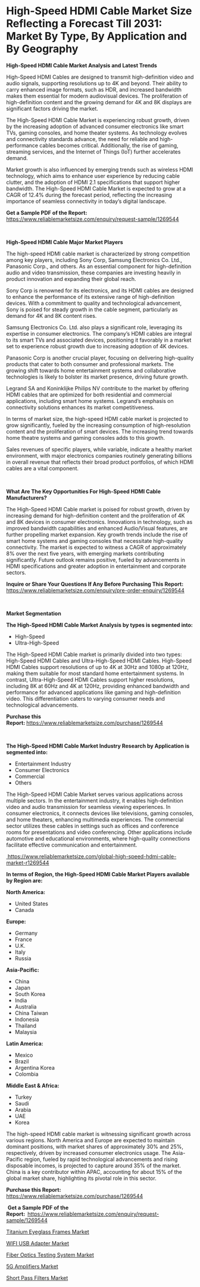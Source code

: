 <p><h1>High-Speed HDMI Cable Market Size Reflecting a Forecast Till 2031: Market By Type, By Application and By Geography</h1></p><p><strong>High-Speed HDMI Cable Market Analysis and Latest Trends</strong></p>
<p><p>High-Speed HDMI Cables are designed to transmit high-definition video and audio signals, supporting resolutions up to 4K and beyond. Their ability to carry enhanced image formats, such as HDR, and increased bandwidth makes them essential for modern audiovisual devices. The proliferation of high-definition content and the growing demand for 4K and 8K displays are significant factors driving the market.</p><p>The High-Speed HDMI Cable Market is experiencing robust growth, driven by the increasing adoption of advanced consumer electronics like smart TVs, gaming consoles, and home theater systems. As technology evolves and connectivity standards advance, the need for reliable and high-performance cables becomes critical. Additionally, the rise of gaming, streaming services, and the Internet of Things (IoT) further accelerates demand.</p><p>Market growth is also influenced by emerging trends such as wireless HDMI technology, which aims to enhance user experience by reducing cable clutter, and the adoption of HDMI 2.1 specifications that support higher bandwidth. The High-Speed HDMI Cable Market is expected to grow at a CAGR of 12.4% during the forecast period, reflecting the increasing importance of seamless connectivity in today’s digital landscape.</p></p>
<p><strong>Get a Sample PDF of the Report:&nbsp;</strong> <a href="https://www.reliablemarketsize.com/enquiry/request-sample/1269544?utm_campaign=1170&utm_medium=2&utm_source=Github&utm_content=ia&utm_term=30092024&utm_id=high-speed-hdmi-cable">https://www.reliablemarketsize.com/enquiry/request-sample/1269544</a></p>
<p>&nbsp;</p>
<p><strong>High-Speed HDMI Cable Major Market Players</strong></p>
<p><p>The high-speed HDMI cable market is characterized by strong competition among key players, including Sony Corp, Samsung Electronics Co. Ltd., Panasonic Corp., and others. As an essential component for high-definition audio and video transmission, these companies are investing heavily in product innovation and expanding their global reach.</p><p>Sony Corp is renowned for its electronics, and its HDMI cables are designed to enhance the performance of its extensive range of high-definition devices. With a commitment to quality and technological advancement, Sony is poised for steady growth in the cable segment, particularly as demand for 4K and 8K content rises.</p><p>Samsung Electronics Co. Ltd. also plays a significant role, leveraging its expertise in consumer electronics. The company’s HDMI cables are integral to its smart TVs and associated devices, positioning it favorably in a market set to experience robust growth due to increasing adoption of 4K devices. </p><p>Panasonic Corp is another crucial player, focusing on delivering high-quality products that cater to both consumer and professional markets. The growing shift towards home entertainment systems and collaborative technologies is likely to bolster its market presence, driving future growth.</p><p>Legrand SA and Koninklijke Philips NV contribute to the market by offering HDMI cables that are optimized for both residential and commercial applications, including smart home systems. Legrand’s emphasis on connectivity solutions enhances its market competitiveness.</p><p>In terms of market size, the high-speed HDMI cable market is projected to grow significantly, fueled by the increasing consumption of high-resolution content and the proliferation of smart devices. The increasing trend towards home theatre systems and gaming consoles adds to this growth.</p><p>Sales revenues of specific players, while variable, indicate a healthy market environment, with major electronics companies routinely generating billions in overall revenue that reflects their broad product portfolios, of which HDMI cables are a vital component.</p></p>
<p>&nbsp;</p>
<p><strong>What Are The Key Opportunities For High-Speed HDMI Cable Manufacturers?</strong></p>
<p><p>The High-Speed HDMI Cable market is poised for robust growth, driven by increasing demand for high-definition content and the proliferation of 4K and 8K devices in consumer electronics. Innovations in technology, such as improved bandwidth capabilities and enhanced Audio/Visual features, are further propelling market expansion. Key growth trends include the rise of smart home systems and gaming consoles that necessitate high-quality connectivity. The market is expected to witness a CAGR of approximately 8% over the next five years, with emerging markets contributing significantly. Future outlook remains positive, fueled by advancements in HDMI specifications and greater adoption in entertainment and corporate sectors.</p></p>
<p><strong>Inquire or Share Your Questions If Any Before Purchasing This Report:</strong> <a href="https://www.reliablemarketsize.com/enquiry/pre-order-enquiry/1269544?utm_campaign=1170&utm_medium=2&utm_source=Github&utm_content=ia&utm_term=30092024&utm_id=high-speed-hdmi-cable">https://www.reliablemarketsize.com/enquiry/pre-order-enquiry/1269544</a></p>
<p>&nbsp;</p>
<p><strong>Market Segmentation</strong></p>
<p><strong>The High-Speed HDMI Cable Market Analysis by types is segmented into:</strong></p>
<p><ul><li>High-Speed</li><li>Ultra-High-Speed</li></ul></p>
<p><p>The High-Speed HDMI Cable market is primarily divided into two types: High-Speed HDMI Cables and Ultra-High-Speed HDMI Cables. High-Speed HDMI Cables support resolutions of up to 4K at 30Hz and 1080p at 120Hz, making them suitable for most standard home entertainment systems. In contrast, Ultra-High-Speed HDMI Cables support higher resolutions, including 8K at 60Hz and 4K at 120Hz, providing enhanced bandwidth and performance for advanced applications like gaming and high-definition video. This differentiation caters to varying consumer needs and technological advancements.</p></p>
<p><strong>Purchase this Report:&nbsp;</strong><a href="https://www.reliablemarketsize.com/purchase/1269544?utm_campaign=1170&utm_medium=2&utm_source=Github&utm_content=ia&utm_term=30092024&utm_id=high-speed-hdmi-cable">https://www.reliablemarketsize.com/purchase/1269544</a></p>
<p>&nbsp;</p>
<p><strong>The High-Speed HDMI Cable Market Industry Research by Application is segmented into:</strong></p>
<p><ul><li>Entertainment Industry</li><li>Consumer Electronics</li><li>Commercial</li><li>Others</li></ul></p>
<p><p>The High-Speed HDMI Cable Market serves various applications across multiple sectors. In the entertainment industry, it enables high-definition video and audio transmission for seamless viewing experiences. In consumer electronics, it connects devices like televisions, gaming consoles, and home theaters, enhancing multimedia experiences. The commercial sector utilizes these cables in settings such as offices and conference rooms for presentations and video conferencing. Other applications include automotive and educational environments, where high-quality connections facilitate effective communication and entertainment.</p></p>
<p><a href="https://www.reliablemarketsize.com/global-high-speed-hdmi-cable-market-r1269544?utm_campaign=1170&utm_medium=2&utm_source=Github&utm_content=ia&utm_term=30092024&utm_id=high-speed-hdmi-cable">&nbsp;https://www.reliablemarketsize.com/global-high-speed-hdmi-cable-market-r1269544</a></p>
<p><strong>In terms of Region, the High-Speed HDMI Cable Market Players available by Region are:</strong></p>
<p>
    <p> <strong> North America: </strong>
        <ul>
            <li>United States</li>
            <li>Canada</li>
        </ul>
        </p> 
    <p> <strong> Europe: </strong>
        <ul>
            <li>Germany</li>
            <li>France</li>
            <li>U.K.</li>
            <li>Italy</li>
            <li>Russia</li>
        </ul>
        </p> 
    <p> <strong> Asia-Pacific: </strong>
        <ul>
            <li>China</li>
            <li>Japan</li>
            <li>South Korea</li>
            <li>India</li>
            <li>Australia</li>
            <li>China Taiwan</li>
            <li>Indonesia</li>
            <li>Thailand</li>
            <li>Malaysia</li>
        </ul>
        </p> 
    <p> <strong> Latin America: </strong>
        <ul>
            <li>Mexico</li>
            <li>Brazil</li>
            <li>Argentina Korea</li>
            <li>Colombia</li>
        </ul>
        </p> 
    <p> <strong> Middle East & Africa: </strong>
        <ul>
            <li>Turkey</li>
            <li>Saudi</li>
            <li>Arabia</li>
            <li>UAE</li>
            <li>Korea</li>
        </ul>
    </p>
    </p>
<p><p>The high-speed HDMI cable market is witnessing significant growth across various regions. North America and Europe are expected to maintain dominant positions, with market shares of approximately 30% and 25%, respectively, driven by increased consumer electronics usage. The Asia-Pacific region, fueled by rapid technological advancements and rising disposable incomes, is projected to capture around 35% of the market. China is a key contributor within APAC, accounting for about 15% of the global market share, highlighting its pivotal role in this sector.</p></p>
<p><strong>Purchase this Report: </strong><a href="https://www.reliablemarketsize.com/purchase/1269544?utm_campaign=1170&utm_medium=2&utm_source=Github&utm_content=ia&utm_term=30092024&utm_id=high-speed-hdmi-cable">https://www.reliablemarketsize.com/purchase/1269544</a></p>
<p>&nbsp;<strong>Get a Sample PDF of the Report:&nbsp;&nbsp;</strong><a href="https://www.reliablemarketsize.com/enquiry/request-sample/1269544?utm_campaign=1170&utm_medium=2&utm_source=Github&utm_content=ia&utm_term=30092024&utm_id=high-speed-hdmi-cable">https://www.reliablemarketsize.com/enquiry/request-sample/1269544</a></p>
<p><strong></strong></p>
<p><p><a href="https://www.linkedin.com/pulse/emerging-trends-titanium-eyeglass-frames-market-global-outlook-zx2re?utm_campaign=1170&utm_medium=2&utm_source=Github&utm_content=ia&utm_term=30092024&utm_id=high-speed-hdmi-cable">Titanium Eyeglass Frames Market</a></p><p><a href="https://www.linkedin.com/pulse/wifi-usb-adapter-market-share-analysis-growth-trends-forecasts-cmixe?utm_campaign=1170&utm_medium=2&utm_source=Github&utm_content=ia&utm_term=30092024&utm_id=high-speed-hdmi-cable">WIFI USB Adapter Market</a></p><p><a href="https://github.com/sofayahoo2023/Market-Research-Report-List-6/blob/main/fiber-optics-testing-system-market.md?utm_campaign=1170&utm_medium=2&utm_source=Github&utm_content=ia&utm_term=30092024&utm_id=high-speed-hdmi-cable">Fiber Optics Testing System Market</a></p><p><a href="https://issuu.com/reportprime-2/docs/5g-amplifiers-market-size-2030.pptx_868e656d68551c?utm_campaign=1170&utm_medium=2&utm_source=Github&utm_content=ia&utm_term=30092024&utm_id=high-speed-hdmi-cable">5G Amplifiers Market</a></p><p><a href="https://issuu.com/reportprime-2/docs/short-pass-filters-market-size-2030_6c7e9ce82a753c?utm_campaign=1170&utm_medium=2&utm_source=Github&utm_content=ia&utm_term=30092024&utm_id=high-speed-hdmi-cable">Short Pass Filters Market</a></p></p>